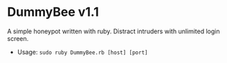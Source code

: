 # DummyBee v1.1
A simple honeypot written with ruby.
Distract intruders with unlimited login screen.

- Usage: ```sudo ruby DummyBee.rb [host] [port]```
